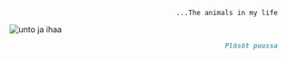                                              ...The animals in my life

![unto ja ihaa](https://user-images.githubusercontent.com/101984570/159341605-5c4f5a03-71f0-4a0c-8a39-5d31bb43f305.jpg)


```markdown
                                                     Plösöt puussa

